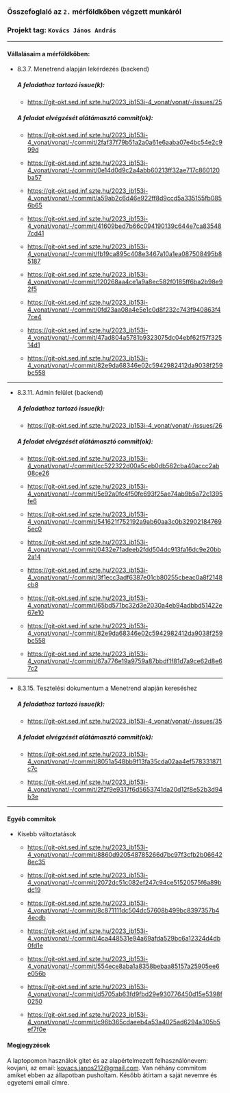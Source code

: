 ### Összefoglaló az `2.` mérföldkőben végzett munkáról

### Projekt tag: `Kovács János András`

___

#### Vállalásaim a mérföldkőben: 

 - 8.3.7. Menetrend alapján lekérdezés (backend)

    ##### A feladathoz tartozó issue(k):

     - https://git-okt.sed.inf.szte.hu/2023_ib153i-4_vonat/vonat/-/issues/25

    ##### A feladat elvégzését alátámasztó commit(ok):

     - https://git-okt.sed.inf.szte.hu/2023_ib153i-4_vonat/vonat/-/commit/2faf37f79b51a2a0a61e6aaba07e4bc54e2c999d
     
     - https://git-okt.sed.inf.szte.hu/2023_ib153i-4_vonat/vonat/-/commit/0e14d0d9c2a4abb60213ff32ae717c860120ba57
     
     - https://git-okt.sed.inf.szte.hu/2023_ib153i-4_vonat/vonat/-/commit/a59ab2c6d46e922ff8d9ccd5a335155fb0856b65
     
     - https://git-okt.sed.inf.szte.hu/2023_ib153i-4_vonat/vonat/-/commit/41609bed7b66c094190139c644e7ca835487cd41
     
     - https://git-okt.sed.inf.szte.hu/2023_ib153i-4_vonat/vonat/-/commit/fb19ca895c408e3467a10a1ea087508495b85187
     
     - https://git-okt.sed.inf.szte.hu/2023_ib153i-4_vonat/vonat/-/commit/120268aa4ce1a9a8ec582f0185ff6ba2b98e92f5
     
     - https://git-okt.sed.inf.szte.hu/2023_ib153i-4_vonat/vonat/-/commit/0fd23aa08a4e5e1c0d8f232c743f940863f47ce4
     
     - https://git-okt.sed.inf.szte.hu/2023_ib153i-4_vonat/vonat/-/commit/47ad804a5781b9323075dc04ebf62f57f32514d1
     
     - https://git-okt.sed.inf.szte.hu/2023_ib153i-4_vonat/vonat/-/commit/82e9da68346e02c5942982412da9038f259bc558
     
---
     
 - 8.3.11. Admin felület (backend)

    ##### A feladathoz tartozó issue(k):

     - https://git-okt.sed.inf.szte.hu/2023_ib153i-4_vonat/vonat/-/issues/26

    ##### A feladat elvégzését alátámasztó commit(ok):

     - https://git-okt.sed.inf.szte.hu/2023_ib153i-4_vonat/vonat/-/commit/cc522322d00a5ceb0db562cba40accc2ab08ce26
     
     - https://git-okt.sed.inf.szte.hu/2023_ib153i-4_vonat/vonat/-/commit/5e92a0fc4f50fe693f25ae74ab9b5a72c1395fe6
     
     - https://git-okt.sed.inf.szte.hu/2023_ib153i-4_vonat/vonat/-/commit/541621f752192a9ab60aa3c0b329021847695ec0
     
     - https://git-okt.sed.inf.szte.hu/2023_ib153i-4_vonat/vonat/-/commit/0432e71adeeb2fdd504dc913fa16dc9e20bb2a14
     
     - https://git-okt.sed.inf.szte.hu/2023_ib153i-4_vonat/vonat/-/commit/3f1ecc3adf6387e01cb80255cbeac0a8f2148cb8
     
     - https://git-okt.sed.inf.szte.hu/2023_ib153i-4_vonat/vonat/-/commit/65bd571bc32d3e2030a4eb94adbbd51422e67e10
     
     - https://git-okt.sed.inf.szte.hu/2023_ib153i-4_vonat/vonat/-/commit/82e9da68346e02c5942982412da9038f259bc558

     - https://git-okt.sed.inf.szte.hu/2023_ib153i-4_vonat/vonat/-/commit/67a776e19a9759a87bbdf1f81d7a9ce62d8e67c2
     
___

 - 8.3.15. Tesztelési dokumentum a Menetrend alapján kereséshez

    ##### A feladathoz tartozó issue(k):

     - https://git-okt.sed.inf.szte.hu/2023_ib153i-4_vonat/vonat/-/issues/35

    ##### A feladat elvégzését alátámasztó commit(ok):

     - https://git-okt.sed.inf.szte.hu/2023_ib153i-4_vonat/vonat/-/commit/8051a548bb9f13fa35cda02aa4ef578331871c7c
     
     - https://git-okt.sed.inf.szte.hu/2023_ib153i-4_vonat/vonat/-/commit/2f2f9e9317f6d5653741da20d12f8e52b3d94b3e
     
___

#### Egyéb commitok

- Kisebb változtatások

     - https://git-okt.sed.inf.szte.hu/2023_ib153i-4_vonat/vonat/-/commit/8860d920548785266d7bc97f3cfb2b066428ec35

     - https://git-okt.sed.inf.szte.hu/2023_ib153i-4_vonat/vonat/-/commit/2072dc51c082ef247c94ce51520575f6a89bdc19

     - https://git-okt.sed.inf.szte.hu/2023_ib153i-4_vonat/vonat/-/commit/8c871111dc504dc57608b499bc8397357b44ecdb

     - https://git-okt.sed.inf.szte.hu/2023_ib153i-4_vonat/vonat/-/commit/4ca448531e94a69afda529bc6a12324d4db0fd1e

     - https://git-okt.sed.inf.szte.hu/2023_ib153i-4_vonat/vonat/-/commit/554ece8aba1a8358bebaa85157a25905ee6e056b

     - https://git-okt.sed.inf.szte.hu/2023_ib153i-4_vonat/vonat/-/commit/d5705ab63fd9fbd29e930776450d15e5398f0250

     - https://git-okt.sed.inf.szte.hu/2023_ib153i-4_vonat/vonat/-/commit/c96b365cdaeeb4a53a4025ad6294a305b5ef7f0e


#### Megjegyzések
A laptopomon használok gitet és az alapértelmezett felhasználónevem: kovjani, az email: kovacs.janos212@gmail.com. Van néhány commitom amiket ebben az állapotban pusholtam. Később átírtam a saját nevemre és egyetemi email címre.
